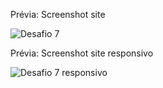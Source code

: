 Prévia: Screenshot site

![Desafio 7](https://github.com/cristinaajs/Desafio-7/assets/101849397/7364a166-31e2-40aa-9958-9c23f9dccc4b)

Prévia: Screenshot site responsivo 

![Desafio 7 responsivo](https://github.com/cristinaajs/Desafio-7/assets/101849397/98595f44-3be2-4ef5-8128-d8e6c797fad5)
